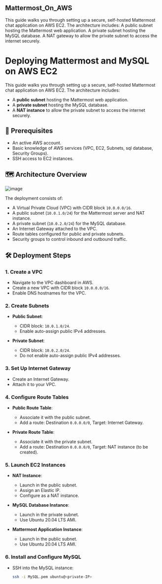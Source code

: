 ## Mattermost_On_AWS
This guide walks you through setting up a secure, self-hosted Mattermost chat application on AWS EC2. The architecture includes:  A public subnet hosting the Mattermost web application.  A private subnet hosting the MySQL database.  A NAT gateway to allow the private subnet to access the internet securely.
# Deploying Mattermost and MySQL on AWS EC2

This guide walks you through setting up a secure, self-hosted Mattermost chat application on AWS EC2. The architecture includes:

- A **public subnet** hosting the Mattermost web application.
- A **private subnet** hosting the MySQL database.
- A **NAT instance** to allow the private subnet to access the internet securely.

## 📌 Prerequisites

- An active AWS account.
- Basic knowledge of AWS services (VPC, EC2, Subnets, sql database, Security Groups).
- SSH access to EC2 instances.

## 🗺️ Architecture Overview
![image](https://github.com/user-attachments/assets/a4d139de-869c-4c2e-b66d-eab501617489)

The deployment consists of:

- A Virtual Private Cloud (VPC) with CIDR block `10.0.0.0/16`.
- A public subnet (`10.0.1.0/24`) for the Mattermost server and NAT instance.
- A private subnet (`10.0.2.0/24`) for the MySQL database.
- An Internet Gateway attached to the VPC.
- Route tables configured for public and private subnets.
- Security groups to control inbound and outbound traffic.

## 🛠️ Deployment Steps

### 1. Create a VPC

- Navigate to the VPC dashboard in AWS.
- Create a new VPC with CIDR block `10.0.0.0/16`.
- Enable DNS hostnames for the VPC.

### 2. Create Subnets

- **Public Subnet**:
  - CIDR block: `10.0.1.0/24`.
  - Enable auto-assign public IPv4 addresses.

- **Private Subnet**:
  - CIDR block: `10.0.2.0/24`.
  - Do not enable auto-assign public IPv4 addresses.

### 3. Set Up Internet Gateway

- Create an Internet Gateway.
- Attach it to your VPC.

### 4. Configure Route Tables

- **Public Route Table**:
  - Associate it with the public subnet.
  - Add a route: Destination `0.0.0.0/0`, Target: Internet Gateway.

- **Private Route Table**:
  - Associate it with the private subnet.
  - Add a route: Destination `0.0.0.0/0`, Target: NAT instance (to be created).

### 5. Launch EC2 Instances

- **NAT Instance**:
  - Launch in the public subnet.
  - Assign an Elastic IP.
  - Configure as a NAT instance.

- **MySQL Database Instance**:
  - Launch in the private subnet.
  - Use Ubuntu 20.04 LTS AMI.

- **Mattermost Application Instance**:
  - Launch in the public subnet.
  - Use Ubuntu 20.04 LTS AMI.

### 6. Install and Configure MySQL

- SSH into the MySQL instance:
  ```bash
  ssh -i MySQL.pem ubuntu@<private-IP>

